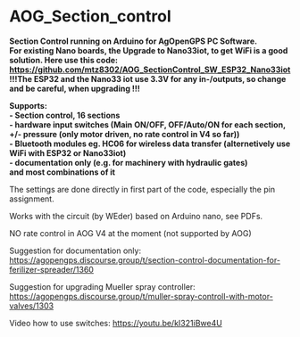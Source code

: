 # AOG_Section_control

<b>Section Control running on Arduino for AgOpenGPS PC Software.<br>
For existing Nano boards, the Upgrade to Nano33iot, to get WiFi is a good solution. Here use this code: https://github.com/mtz8302/AOG_SectionControl_SW_ESP32_Nano33iot
 <b>!!!The ESP32 and the Nano33 iot use 3.3V for any in-/outputs, so change and be careful, when upgrading !!!</b> 
 
 
Supports: <br>- Section control, 16 sections
          <br>- hardware input switches (Main ON/OFF, OFF/Auto/ON for each section, +/- pressure (only motor driven, no rate control in V4 so far))
          <br>- Bluetooth modules eg. HC06 for wireless data transfer (alternetively use WiFi with ESP32 or Nano33iot)
          <br>- documentation only (e.g. for machinery with hydraulic gates)
   <br>and most combinations of it</b>

The settings are done directly in first part of the code, especially the pin assignment.

Works with the circuit (by WEder) based on Arduino nano, see PDFs.

NO rate control in AOG V4 at the moment (not supported by AOG)

Suggestion for documentation only: https://agopengps.discourse.group/t/section-control-documentation-for-ferilizer-spreader/1360

Suggestion for upgrading Mueller spray controller: https://agopengps.discourse.group/t/muller-spray-controll-with-motor-valves/1303

Video how to use switches: https://youtu.be/kI321iBwe4U

